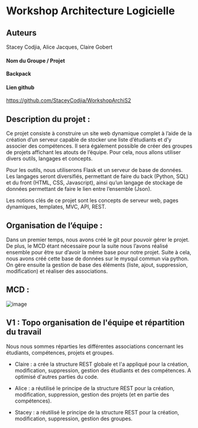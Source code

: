 
# Workshop Architecture Logicielle 

## Auteurs
Stacey Codjia, Alice Jacques, Claire Gobert

#### Nom du Groupe / Projet 
__Backpack__

#### Lien github
https://github.com/StaceyCodjia/WorkshopArchiS2

## Description du projet : 

Ce projet consiste à construire un site web dynamique complet à l’aide de la création d’un serveur capable de stocker une liste d’étudiants et d’y associer des compétences. Il sera également possible de créer des groupes de projets affichant les atouts de l’équipe. Pour cela, nous allons utiliser divers outils, langages et concepts.

Pour les outils, nous utiliserons Flask et un serveur de base de données. Les langages seront diversifiés, permettant de faire du back (Python, SQL) et du front (HTML, CSS, Javascript), ainsi qu’un langage de stockage de données permettant de faire le lien entre l’ensemble (Json).

Les notions clés de ce projet sont les concepts de serveur web, pages dynamiques, templates, MVC, API, REST. 

## Organisation de l’équipe : 

Dans un premier temps, nous avons créé le git pour pouvoir gérer le projet.
De plus, le MCD étant nécessaire pour la suite nous l’avons réalisé ensemble pour être sur d’avoir la même base pour notre projet. Suite à cela, nous avons créé cette base de données sur le mysqul commun via python. On gère ensuite la gestion de base des éléments (liste, ajout, suppression, modification) et réaliser des associations.


## MCD : 

![image](./images/.png)


## V1 : Topo organisation de l'équipe et répartition du travail 

Nous nous sommes réparties les différentes associations concernant les étudiants, compétences, projets et groupes. 

- Claire : a crée la structure REST globale et l'a appliqué pour la création, modification, suppression, gestion des étudiants et des compétences. A optimisé d'autres parties du code. 

- Alice : a réutilisé le principe de la structure REST pour la création, modification, suppression, gestion des projets (et en partie des compétences).

- Stacey : a réutilisé le principe de la structure REST pour la création, modification, suppression, gestion des groupes. 


